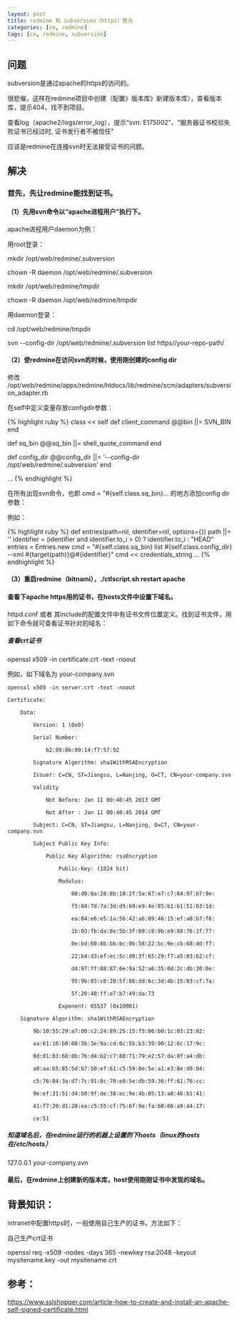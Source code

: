 ```yaml
---
layout: post
title: redmine 和 subversion（https）整合
categories: [cm, redmine]
tags: [cm, redmine, subversion]
---
```


## 问题

subversion是通过apache的https的访问的。

很悲催，这样在redmine项目中创建（配置》版本库》新建版本库），查看版本库，提示404，找不到项目。

查看log（apache2/logs/error_log），提示“svn: E175002"、"服务器证书校验失败证书已经过时, 证书发行者不被信任”

应该是redmine在连接svn时无法接受证书的问题。

## 解决

### 首先，先让redmine能找到证书。


#### （1）先用svn命令以“apache进程用户”执行下。


apache进程用户daemon为例：

用root登录：

mkdir /opt/web/redmine/.subversion

chown -R daemon /opt/web/redmine/.subversion

mkdir /opt/web/redmine/tmpdir

chown -R daemon /opt/web/redmine/tmpdir

用daemon登录：

cd /opt/web/redmine/tmpdir

svn --config-dir /opt/web/redmine/.subversion list https//your-repo-path/


#### （2）使redmine在访问svn的时候，使用刚创建的config dir

修改 /opt/web/redmine/apps/redmine/htdocs/lib/redmine/scm/adapters/subversion_adapter.rb


在self中定义变量存放configdir参数：

{% highlight ruby %}
class << self
  def client_command
    @@bin    ||= SVN_BIN
  end

  def sq_bin
    @@sq_bin ||= shell_quote_command
  end


  def config_dir
    @@config_dir ||= '--config-dir /opt/web/redmine/.subversion'
  end

  ...
{% endhighlight %}


在所有出现svn命令，也即 cmd = "#{self.class.sq_bin}... 的地方添加config dir参数：

例如：

{% highlight ruby %}
def entries(path=nil, identifier=nil, options={})
  path ||= ''
  identifier = (identifier and identifier.to_i > 0) ? identifier.to_i : "HEAD"
  entries = Entries.new
  cmd = "#{self.class.sq_bin} list #{self.class.config_dir} --xml #{target(path)}@#{identifier}"
  cmd << credentials_string
  ...
{% endhighlight %}


#### （3）重启redmine（bitnami），./ctlscript.sh restart apache


#### 查看下apache https用的证书，在hosts文件中设置下域名。


httpd.conf 或者 其include的配置文件中有证书文件位置定义。找到证书文件，用如下命令就可查看证书针对的域名：

##### 查看crt证书

openssl x509 -in certificate.crt -text -noout


例如，如下域名为 your-company.svn

```
openssl x509 -in server.crt -text -noout

Certificate:

    Data:

        Version: 1 (0x0)

        Serial Number:

            b2:89:8b:99:14:f7:57:92

        Signature Algorithm: sha1WithRSAEncryption

        Issuer: C=CN, ST=Jiangsu, L=Nanjing, O=CT, CN=your-company.svn

        Validity

            Not Before: Jan 11 00:40:45 2013 GMT

            Not After : Jan 11 00:40:45 2014 GMT

        Subject: C=CN, ST=Jiangsu, L=Nanjing, O=CT, CN=your-company.svn

        Subject Public Key Info:

            Public Key Algorithm: rsaEncryption

                Public-Key: (1024 bit)

                Modulus:

                    00:d0:8a:28:8b:10:2f:5a:67:e7:c7:64:97:b7:9e:

                    f5:04:7d:7a:3d:d5:60:e9:4e:85:b1:b1:51:63:1d:

                    ea:04:e6:e5:1a:56:42:a6:89:46:15:ef:a8:b7:f6:

                    1b:03:fb:da:8e:5b:3f:60:c8:9b:e9:88:76:1f:77:

                    0e:bd:60:8b:bb:bc:0b:58:22:bc:9e:cb:68:dd:f7:

                    22:b4:d3:ef:ec:5c:d0:3f:65:29:f7:a5:03:62:cf:

                    d4:97:ff:88:87:6e:9a:52:a6:35:0d:2c:db:30:0e:

                    95:9b:83:c8:20:5f:86:dd:6c:3d:4b:15:83:cf:7a:

                    5f:20:40:ff:e7:b7:49:da:73

                Exponent: 65537 (0x10001)

    Signature Algorithm: sha1WithRSAEncryption

        9b:10:55:29:a7:00:c2:24:89:25:15:f5:86:b0:1c:03:23:82:

        aa:61:16:b0:00:5b:3e:9a:cd:0c:5b:b3:39:90:12:6c:17:9c:

        0d:01:83:68:0b:7b:d4:b2:c7:88:71:79:e2:57:da:8f:a4:db:

        a0:aa:b5:85:5d:b7:50:ef:61:c5:59:0e:5e:a1:e3:8e:d0:04:

        c5:76:84:3a:d7:7c:91:8c:70:e8:5e:db:59:36:ff:61:76:cc:

        9e:ef:31:51:d4:b0:9f:de:38:ec:9e:4b:05:13:a8:46:b1:41:

        41:f7:20:d1:28:ea:c5:55:cf:75:6f:9e:fa:68:66:a9:44:17:

        ce:51
```


##### 知道域名后，在redmine运行的机器上设置的下hosts（linux的hosts在/etc/hosts）

127.0.0.1 your-company.svn

#### 最后，在redmine上创建新的版本库，host使用刚刚证书中发现的域名。
        

## 背景知识：


intranet中配置https时，一般使用自己生产的证书，方法如下：


自己生产crt证书

openssl req -x509 -nodes -days 365 -newkey rsa:2048 -keyout mysitename.key -out mysitename.crt


## 参考：

<https://www.sslshopper.com/article-how-to-create-and-install-an-apache-self-signed-certificate.html>





